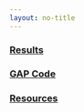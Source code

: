 ```yaml
---
layout: no-title
---
```



### [Results]({{site.baseurl}}/results/index.html)
### [GAP Code]({{site.baseurl}}/gap/index.html)
### [Resources]({{site.baseurl}}/resources/index.html)

